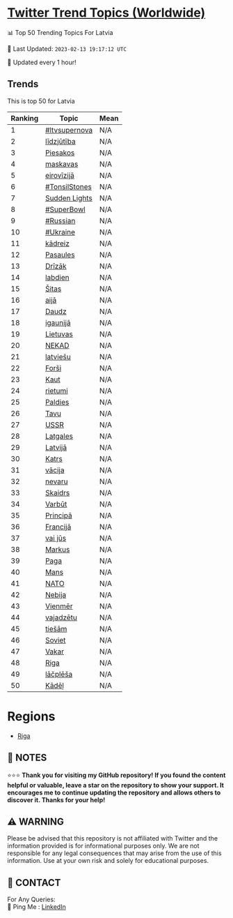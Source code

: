 [Twitter Trend Topics (Worldwide)](https://github.com/ErcinDedeoglu/Twitter-Trend-Topics)
==========


📊 Top 50 Trending Topics For Latvia

📆 Last Updated: `2023-02-13 19:17:12 UTC`

🔧 Updated every 1 hour!


## Trends

This is top 50 for Latvia

| Ranking | Topic | Mean |
| ------- | ------------ | ------------ |
| 1 | [#ltvsupernova](http://twitter.com/search?q=%23ltvsupernova) | N/A |
| 2 | [līdzjūtība](http://twitter.com/search?q=l%c4%abdzj%c5%abt%c4%abba) | N/A |
| 3 | [Piesakos](http://twitter.com/search?q=Piesakos) | N/A |
| 4 | [maskavas](http://twitter.com/search?q=maskavas) | N/A |
| 5 | [eirovīzijā](http://twitter.com/search?q=eirov%c4%abzij%c4%81) | N/A |
| 6 | [#TonsilStones](http://twitter.com/search?q=%23TonsilStones) | N/A |
| 7 | [Sudden Lights](http://twitter.com/search?q=Sudden+Lights) | N/A |
| 8 | [#SuperBowl](http://twitter.com/search?q=%23SuperBowl) | N/A |
| 9 | [#Russian](http://twitter.com/search?q=%23Russian) | N/A |
| 10 | [#Ukraine](http://twitter.com/search?q=%23Ukraine) | N/A |
| 11 | [kādreiz](http://twitter.com/search?q=k%c4%81dreiz) | N/A |
| 12 | [Pasaules](http://twitter.com/search?q=Pasaules) | N/A |
| 13 | [Drīzāk](http://twitter.com/search?q=Dr%c4%abz%c4%81k) | N/A |
| 14 | [labdien](http://twitter.com/search?q=labdien) | N/A |
| 15 | [Šitas](http://twitter.com/search?q=%c5%a0itas) | N/A |
| 16 | [aijā](http://twitter.com/search?q=aij%c4%81) | N/A |
| 17 | [Daudz](http://twitter.com/search?q=Daudz) | N/A |
| 18 | [igaunijā](http://twitter.com/search?q=igaunij%c4%81) | N/A |
| 19 | [Lietuvas](http://twitter.com/search?q=Lietuvas) | N/A |
| 20 | [NEKAD](http://twitter.com/search?q=NEKAD) | N/A |
| 21 | [latviešu](http://twitter.com/search?q=latvie%c5%a1u) | N/A |
| 22 | [Forši](http://twitter.com/search?q=For%c5%a1i) | N/A |
| 23 | [Kaut](http://twitter.com/search?q=Kaut) | N/A |
| 24 | [rietumi](http://twitter.com/search?q=rietumi) | N/A |
| 25 | [Paldies](http://twitter.com/search?q=Paldies) | N/A |
| 26 | [Tavu](http://twitter.com/search?q=Tavu) | N/A |
| 27 | [USSR](http://twitter.com/search?q=USSR) | N/A |
| 28 | [Latgales](http://twitter.com/search?q=Latgales) | N/A |
| 29 | [Latvijā](http://twitter.com/search?q=Latvij%c4%81) | N/A |
| 30 | [Katrs](http://twitter.com/search?q=Katrs) | N/A |
| 31 | [vācija](http://twitter.com/search?q=v%c4%81cija) | N/A |
| 32 | [nevaru](http://twitter.com/search?q=nevaru) | N/A |
| 33 | [Skaidrs](http://twitter.com/search?q=Skaidrs) | N/A |
| 34 | [Varbūt](http://twitter.com/search?q=Varb%c5%abt) | N/A |
| 35 | [Principā](http://twitter.com/search?q=Princip%c4%81) | N/A |
| 36 | [Francijā](http://twitter.com/search?q=Francij%c4%81) | N/A |
| 37 | [vai jūs](http://twitter.com/search?q=vai+j%c5%abs) | N/A |
| 38 | [Markus](http://twitter.com/search?q=Markus) | N/A |
| 39 | [Paga](http://twitter.com/search?q=Paga) | N/A |
| 40 | [Mans](http://twitter.com/search?q=Mans) | N/A |
| 41 | [NATO](http://twitter.com/search?q=NATO) | N/A |
| 42 | [Nebija](http://twitter.com/search?q=Nebija) | N/A |
| 43 | [Vienmēr](http://twitter.com/search?q=Vienm%c4%93r) | N/A |
| 44 | [vajadzētu](http://twitter.com/search?q=vajadz%c4%93tu) | N/A |
| 45 | [tiešām](http://twitter.com/search?q=tie%c5%a1%c4%81m) | N/A |
| 46 | [Soviet](http://twitter.com/search?q=Soviet) | N/A |
| 47 | [Vakar](http://twitter.com/search?q=Vakar) | N/A |
| 48 | [Riga](http://twitter.com/search?q=Riga) | N/A |
| 49 | [lāčplēša](http://twitter.com/search?q=l%c4%81%c4%8dpl%c4%93%c5%a1a) | N/A |
| 50 | [Kādēļ](http://twitter.com/search?q=K%c4%81d%c4%93%c4%bc) | N/A |



# Regions

* [Riga](</Latvia/Riga.md>)



## 📝 NOTES

⭐⭐⭐ **Thank you for visiting my GitHub repository! If you found the content helpful or valuable, leave a star on the repository to show your support. It encourages me to continue updating the repository and allows others to discover it. Thanks for your help!**


## ⚠️ WARNING

Please be advised that this repository is not affiliated with Twitter and the information provided is for informational purposes only. We are not responsible for any legal consequences that may arise from the use of this information. Use at your own risk and solely for educational purposes.


## 📨 CONTACT

 For Any Queries:  
            🏓 Ping Me : [LinkedIn](https://www.linkedin.com/in/ercindedeoglu/)
